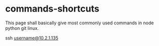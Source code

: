# commands-shortcuts
This page shall basically give most commonly used commands in node python git linux.

ssh username@10.2.1.135


